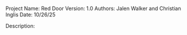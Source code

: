 Project Name: Red Door
Version: 1.0
Authors: Jalen Walker and Christian Inglis
Date: 10/26/25

Description:

